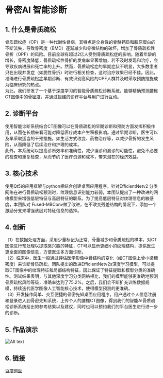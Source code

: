 # 骨密AI 智能诊断
## 1. 什么是骨质疏松
骨质疏松症（OP）是一种代谢性骨病，其特点是全身性的骨骼钙质和胶原蛋白的不断流失，导致骨密度（BMD）逐渐减少和骨微结构的破坏，增加了骨质疏松性骨折（OPF）的风险。目前全球有超过2亿人受到骨质疏松症的影响。随着年龄的增长，骨密度降低，骨质疏松性骨折的发病率显著增加，若不及时发现和治疗，会导致疾病进展和死亡率的上升。然而，骨质疏松症的早期症状不明显，大多数患者只在出现并发症（如脆性骨折）时进行相关检查，这时治疗效果已经不佳。因此，准确进行骨质疏松症早期诊断、有效识别高风险的OPF人群并及时采取预防措施成为临床研究的热点。<br/>
为此，我们研发了一个基于深度学习的智能骨质疏松诊断系统，能够精确预测腰椎CT图像中的骨密度，并通过搭建的诊疗平台与用户进行互动。
## 2. 诊断平台
使用智能诊断系统结合CT图像可以在骨质疏松的早期诊断和预防方面发挥积极作用，从而在长期来看可能对降低医疗成本产生积极影响。通过早期诊断，医生可以及早采取适当的干预措施，如生活方式改变、药物治疗等，以减少骨折的发生风险，从而降低了后续治疗和护理的成本。<br/> 
此外，本系统可以提高诊断效率和准确性，减少误诊和漏诊的可能性，避免不必要的检查和重复检查，从而节约了医疗资源和成本，带来潜在的经济效益。
## 3. 核心技术
使用Qt5的应用框架与python相结合创建桌面应用程序。针对EfficientNetv2 分类网络在进行骨质疏松预测时，纹理信息识别能力较弱，本团队提出了一种改进的网络模型来增强低层特征与高层特征的联系。为了提高低层特征对纹理信息的敏感度，本团队对 Fused-MBConv做了改进，在不改变残差结构的情况下，添加一个激励分支来增强该层对特征信息的选择。
## 4. 创新
（1）在数据处理方面，采用少量标记为正常、骨量减少和骨质疏松的样本，对CT图像进行预处理以提取感兴趣的特征，CT可以显示更细小的纹理结构，提供医生更全面的图像信息，方便医生多方面诊断。<br/> 
（2）临床中，医生一般通过评估医学影像中骨结构的变化（如CT图像上骨小梁稠密度）来诊断骨质疏松。团队提出的改进EfficientNetv2s深度学习模型，可以提取CT图像中的纹理特征和局部结构特征，因此保证了特征提取和模型分类的准确性。测试结果表明，与其他深度学习分类网络相比，我们的模型能够更准确地预测骨质疏松风险等级，准确率达到了75.2%。之后，我们会不断扩充训练数据规模，持续迭代医学图像人工智能核心技术，使得模型预测的更准确。<br/> 
（3）开发操作简单、交互便捷的骨密先知桌面应用程序，用户通过个人信息注册和登录进入到骨密先知系统，上传个人的腰椎CT图像，得到我们的智能AI骨质疏松诊断系统给出的参考结果以及建议，同时也可以预约我们的平台医生进行进一步的诊断。<br/> 
## 5. 作品演示
![Alt text]([https://github.com/FishInWater-1999/GithubUseTest/blob/master/bac_3.jpg](https://github.com/WWMoonl/Moon/blob/main/6%E6%9C%8813%E6%97%A5.mp4))

## 6. 链接
[百度网盘](http://blog.csdn.net/guodongxiaren)  
